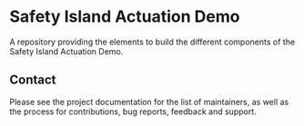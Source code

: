 <!--
# Copyright (c) 2021-2024, Arm Limited.
#
# SPDX-License-Identifier: Apache-2.0
-->

# Safety Island Actuation Demo

A repository providing the elements to build the different components of the Safety Island Actuation Demo.

## Contact

Please see the project documentation for the list of maintainers, as well as the
process for contributions, bug reports, feedback and support.
